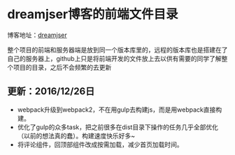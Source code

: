 # dreamjser博客的前端文件目录

博客地址：[dreamjser](http://www.dramjser.com)

整个项目的前端和服务器端是放到同一个版本库里的，远程的版本库也是搭建在了自己的服务器上，github上只是将前端开发的文件放上去以供有需要的同学了解整个项目的目录，之后不会频繁的去更新

## 更新：2016/12/26日

- webpack升级到webpack2，不在用gulp去构建js，而是用webpack直接构建。
- 优化了gulp的众多task，把之前很多在dist目录下操作的任务几乎全部优化（以前的想法真的蠢）。构建速度快乐好多~
- 将评论组件，回顶部组件改成按需加载，减少首页加载时间。